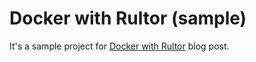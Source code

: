 # Docker with Rultor (sample)

It's a sample project for
[Docker with Rultor](http://g4s8.github.io/docker-with-rultor/)
blog post.